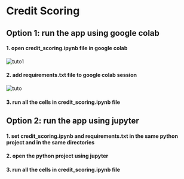 # Credit Scoring
## Option 1: run the app using google colab
#### 1. open credit_scoring.ipynb file in google colab
![tuto1](https://user-images.githubusercontent.com/75221413/190692177-e6648b5d-e172-429b-91fe-fd9ab956d554.PNG)
####  2. add requirements.txt file to google colab session
![tuto](https://user-images.githubusercontent.com/75221413/190692071-12a4b523-65f4-4bda-ab6d-46684694cd3c.png)
####  3. run all the cells in credit_scoring.ipynb file
## Option 2: run the app using jupyter
####  1. set credit_scoring.ipynb and requirements.txt in the same python project and in the same directories
####  2. open the python project using jupyter
####  3. run all the cells in credit_scoring.ipynb file
